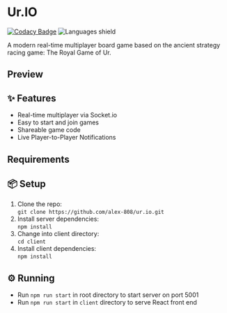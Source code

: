 # Ur.IO

[![Codacy
Badge](https://app.codacy.com/project/badge/Grade/8a81fab7c20e4f03b92f36e518c11829)](https://www.codacy.com/gh/alex-808/ur.io/dashboard?utm_source=github.com&utm_medium=referral&utm_content=alex-808/ur.io&utm_campaign=Badge_Grade)
![Languages shield](https://img.shields.io/github/languages/top/alex-808/ur.io)

A modern real-time multiplayer board game based on the ancient strategy racing
game: The Royal Game of Ur.

## Preview

## ✨ Features

- Real-time multiplayer via Socket.io
- Easy to start and join games
- Shareable game code
- Live Player-to-Player Notifications

## Requirements

## 📦 Setup

1. Clone the repo:  
   `git clone https://github.com/alex-808/ur.io.git`
2. Install server dependencies:  
   `npm install`
3. Change into client directory:  
   `cd client`
4. Install client dependencies:  
   `npm install`

## ⚙️ Running

- Run `npm run start` in root directory to start server on port 5001
- Run `npm run start` in `client` directory to serve React front end
